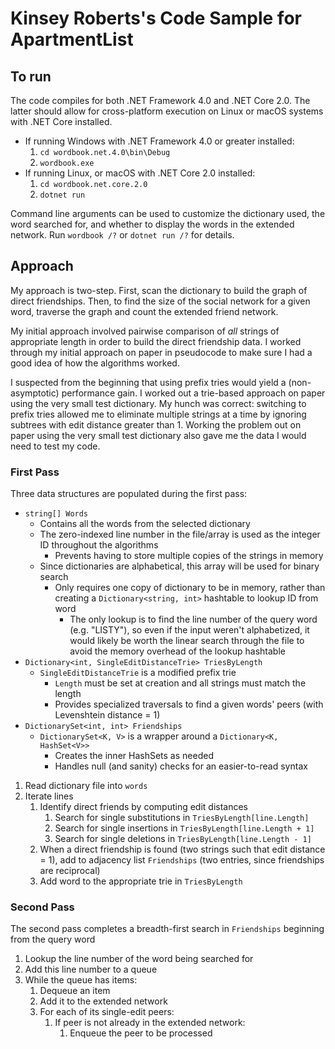 # Kinsey Roberts's Code Sample for ApartmentList

## To run

The code compiles for both .NET Framework 4.0 and .NET Core 2.0. 
The latter should allow for cross-platform execution on Linux or macOS systems with .NET Core installed.

* If running Windows with .NET Framework 4.0 or greater installed: 
    1. `cd wordbook.net.4.0\bin\Debug`
    2. `wordbook.exe`
* If running Linux, or macOS with .NET Core 2.0 installed:
    1. `cd wordbook.net.core.2.0`
    2. `dotnet run`

Command line arguments can be used to customize the dictionary used, the word searched for, and whether to display the words in the extended network. Run `wordbook /?` or `dotnet run /?` for details.

## Approach

My approach is two-step. First, scan the dictionary to build the graph of direct friendships. Then, to find the size of the social network for a given word, traverse the graph and count the extended friend network.

My initial approach involved pairwise comparison of *all* strings of appropriate length in order to build the direct friendship data. I worked through my initial approach on paper in pseudocode to make sure I had a good idea of how the algorithms worked.

I suspected from the beginning that using prefix tries would yield a (non-asymptotic) performance gain. I worked out a trie-based approach on paper using the very small test dictionary. My hunch was correct: switching to prefix tries allowed me to eliminate multiple strings at a time by ignoring subtrees with edit distance greater than 1. Working the problem out on paper using the very small test dictionary also gave me the data I would need to test my code. 

### First Pass

Three data structures are populated during the first pass:

*	`string[] Words`
	*	Contains all the words from the selected dictionary
	*	The zero-indexed line number in the file/array is used as the integer ID throughout the algorithms
		*	Prevents having to store multiple copies of the strings in memory
	*	Since dictionaries are alphabetical, this array will be used for binary search
		*	Only requires one copy of dictionary to be in memory, rather than creating a `Dictionary<string, int>` hashtable to lookup ID from word
			*	The only lookup is to find the line number of the query word (e.g. "LISTY"), so even if the input weren't alphabetized, it would likely be worth the linear search through the file to avoid the memory overhead of the lookup hashtable
*	`Dictionary<int, SingleEditDistanceTrie> TriesByLength`
	*	`SingleEditDistanceTrie` is a modified prefix trie
		*	`Length` must be set at creation and all strings must match the length
		*	Provides specialized traversals to find a given words' peers (with Levenshtein distance = 1)
*	`DictionarySet<int, int> Friendships`
	*	`DictionarySet<K, V>` is a wrapper around a `Dictionary<K, HashSet<V>>`
		* 	Creates the inner HashSets as needed
		* 	Handles null (and sanity) checks for an easier-to-read syntax

1.	Read dictionary file into `words`
2.	Iterate lines
	1. Identify direct friends by computing edit distances
		1.	Search for single substitutions in `TriesByLength[line.Length]`
		2.	Search for single insertions in `TriesByLength[line.Length + 1]`
		3.	Search for single deletions in `TriesByLength[line.Length - 1]`
	2.	When a direct friendship is found (two strings such that edit distance = 1), add to adjacency list `Friendships` (two entries, since friendships are reciprocal)
	3.	Add word to the appropriate trie in `TriesByLength`

### Second Pass

The second pass completes a breadth-first search in `Friendships` beginning from the query word

1.	Lookup the line number of the word being searched for
2.	Add this line number to a queue
3.	While the queue has items:
	1.	Dequeue an item
	2.	Add it to the extended network
	3.	For each of its single-edit peers:
		1.	If peer is not already in the extended network:
			1.	Enqueue the peer to be processed
